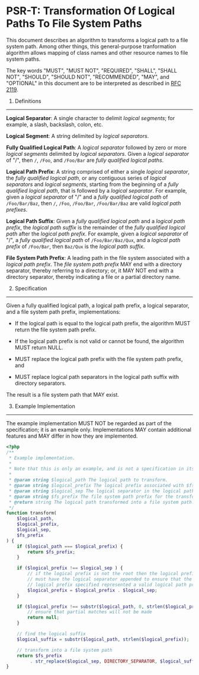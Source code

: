 PSR-T: Transformation Of Logical Paths To File System Paths
===========================================================

This document describes an algorithm to transforms a logical path to a file
system path. Among other things, this general-purpose tranformation algorithm
allows mapping of class names and other resource names to file system paths.

The key words "MUST", "MUST NOT", "REQUIRED", "SHALL", "SHALL NOT", "SHOULD",
"SHOULD NOT", "RECOMMENDED", "MAY", and "OPTIONAL" in this document are to be
interpreted as described in [RFC 2119](http://tools.ietf.org/html/rfc2119).


1. Definitions
--------------

**Logical Separator**: A single character to delimit _logical segments_; for
example, a slash, backslash, colon, etc.

**Logical Segment**: A string delimited by _logical separators_.

**Fully Qualified Logical Path**: A _logical separator_ followed by zero or
more _logical segments_ delimited by _logical separators_. Given a _logical
separator_ of "/", then `/`, `/Foo`, and `/Foo/Bar` are _fully
qualified logical paths_.

**Logical Path Prefix**: A string comprised of either a single _logical
separator_, the _fully qualified logical path_, or any contiguous series of
_logical separators_ and _logical segments_, starting from the beginning of a
_fully qualified logical path_, that is followed by a _logical separator_. For
example, given a _logical separator_ of "/" and a _fully qualified logical path_
of `/Foo/Bar/Baz`, then `/`, `/Foo`, `/Foo/Bar`, `/Foo/Bar/Baz` are valid
_logical path prefixes_.

**Logical Path Suffix**: Given a _fully qualified logical path_ and a
_logical path prefix_, the _logical path suffix_ is the remainder of the
_fully qualified logical path_ after the _logical path prefix_. For example,
given a _logical separator_ of "/", a _fully qualified logical path_ of
`/Foo/Bar/Baz/Qux`, and a _logical path prefix_ of `/Foo/Bar`, then `Baz/Qux`
is the _logical path suffix_.

**File System Path Prefix**: A leading path in the file system associated with
a _logical path prefix_. The _file system path prefix_ MAY end with a directory
separator, thereby referring to a directory; or, it MAY NOT end with a
directory separator, thereby indicating a file or a partial directory name.


2. Specification
----------------

Given a fully qualified logical path, a logical path prefix, a logical
separator, and a file system path prefix, implementations:

- If the logical path is equal to the logical path prefix, the algorithm MUST
  return the file system path prefix.

- If the logical path prefix is not valid or cannot be found, the algorithm MUST
  return NULL.

- MUST replace the logical path prefix with the file system path prefix, and

- MUST replace logical path separators in the logical path suffix with
  directory separators.

The result is a file system path that MAY exist.


3. Example Implementation
-------------------------

The example implementation MUST NOT be regarded as part of the specification;
it is an example only. Implementations MAY contain additional features and MAY
differ in how they are implemented.

```php
<?php
/**
 * Example implementation.
 * 
 * Note that this is only an example, and is not a specification in itself.
 * 
 * @param string $logical_path The logical path to transform.
 * @param string $logical_prefix The logical prefix associated with $fs_prefix.
 * @param string $logical_sep The logical separator in the logical path.
 * @param string $fs_prefix The file system path prefix for the transformation.
 * @return string The logical path transformed into a file system path.
 */
function transform(
    $logical_path,
    $logical_prefix,
    $logical_sep,
    $fs_prefix
) {
    if ($logical_path === $logical_prefix) {
        return $fs_prefix;
    }

    if ($logical_prefix !== $logical_sep ) {
        // if the logical prefix is not the root then the logical prefix
        // must have the logical separator appended to ensure that the
        // logical prefix specified represented a valid logical path prefix
        $logical_prefix = $logical_prefix . $logical_sep;
    }

    if ($logical_prefix !== substr($logical_path, 0, strlen($logical_prefix))) {
        // ensure that partial matches will not be made
        return null;
    }

    // find the logical suffix
    $logical_suffix = substr($logical_path, strlen($logical_prefix));

    // transform into a file system path
    return $fs_prefix
         . str_replace($logical_sep, DIRECTORY_SEPARATOR, $logical_suffix);
}
```
